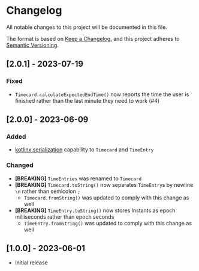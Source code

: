 # Changelog

All notable changes to this project will be documented in this file.

The format is based on [Keep a Changelog](https://keepachangelog.com/en/1.1.0/),
and this project adheres to [Semantic Versioning](https://semver.org/spec/v2.0.0.html).

## [2.0.1] - 2023-07-19

### Fixed
- `Timecard.calculateExpectedEndTime()` now reports the time the user is finished rather than the last minute they need to work (#4)



## [2.0.0] - 2023-06-09

### Added
- [kotlinx.serialization](https://github.com/Kotlin/kotlinx.serialization) capability to `Timecard` and `TimeEntry`

### Changed
- **[BREAKING]** `TimeEntries` was renamed to `Timecard`
- **[BREAKING]** `Timecard.toString()` now separates `TimeEntry`s by newline `\n` rather than semicolon `;`
  - `Timecard.fromString()` was updated to comply with this change as well
- **[BREAKING]** `TimeEntry.toString()` now stores Instants as epoch milliseconds rather than epoch seconds
    - `TimeEntry.fromString()` was updated to comply with this change as well



## [1.0.0] - 2023-06-01
- Initial release
